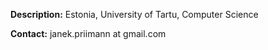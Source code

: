 

**Description:** Estonia, University of Tartu, Computer Science

**Contact:** janek.priimann at gmail.com